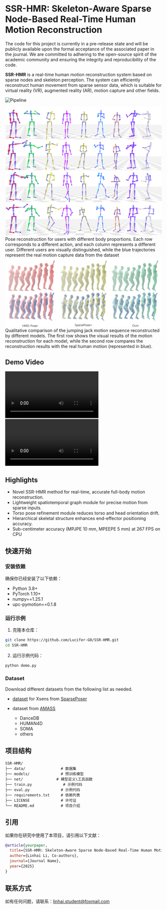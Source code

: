 
# SSR-HMR: Skeleton-Aware Sparse Node-Based Real-Time Human Motion Reconstruction

The code for this project is currently in a pre-release state and will be publicly available upon the formal acceptance of the associated paper in the journal. We are committed to adhering to the open-source spirit of the academic community and ensuring the integrity and reproducibility of the code.

**SSR-HMR** is a real-time human motion reconstruction system based on sparse nodes and skeleton perception. The system can efficiently reconstruct human movement from sparse sensor data, which is suitable for virtual reality (VR), augmented reality (AR), motion capture and other fields.

![Pipeline](visualization/Pipeline.jpg)

![nine_person](visualization/nine_person.png)
Pose reconstruction for users with different body proportions. Each row corresponds to a different action, and each column represents a different user. Different users are visually distinguished, while the blue trajectories represent the real motion capture data from the dataset
![vr-qualitative](visualization/vr-qualitative.png)
Qualitative comparison of the jumping jack motion sequence reconstructed by different models. The first row shows the visual results of the motion reconstruction for each model, while the second row compares the reconstruction results with the real human motion (represented in blue).

## Demo Video
![AMASS_dance](visualization/AMASS_dance.mp4)
![xsens_nineperson](visualization/xsens_nineperson.mp4)

## Highlights
- Novel SSR-HMR method for real-time, accurate full-body motion reconstruction.
- Lightweight spatiotemporal graph module for precise motion from sparse inputs.
- Torso pose refinement module reduces torso and head orientation drift.
- Hierarchical skeletal structure enhances end-effector positioning accuracy.
- Sub-centimeter accuracy (MPJPE 10 mm, MPEEPE 5 mm) at 267 FPS on CPU

## 快速开始

### 安装依赖

确保你已经安装了以下依赖：

- Python 3.8+
- PyTorch 1.10+
- ﻿numpy==1.25.1
- upc-pymotion==0.1.8

### 运行示例

1. 克隆本仓库：

```bash
git clone https://github.com/Lucifer-G0/SSR-HMR.git
cd SSR-HMR
```

2. 运行示例代码：

```bash
python demo.py
```

### Dataset

Download different datasets from the following list as needed.

- [dataset](https://zenodo.org/record/8427980/files/data.zip?download=1) for Xsens from [SparsePoser ](https://github.com/UPC-ViRVIG/SparsePoser)

- dataset from [AMASS](https://amass.is.tue.mpg.de/index.html)
  - DanceDB
  - HUMAN4D
  - SOMA
  - others

## 项目结构

```
SSR-HMR/
├── data/                # 数据集
├── models/              # 预训练模型
├── net/               # 模型定义\工具函数
├── train.py              # 示例代码
├── eval.py              # 示例代码
├── requirements.txt     # 依赖列表
├── LICENSE              # 许可证
└── README.md            # 项目介绍
```


## 引用

如果你在研究中使用了本项目，请引用以下文献：

```bibtex
@article{yourpaper,
  title={SSR-HMR: Skeleton-Aware Sparse Node-Based Real-Time Human Motion Reconstruction},
  author={Linhai Li, Co-authors},
  journal={Journal Name},
  year={2025}
}
```

## 联系方式

如有任何问题，请联系：[linhai.student@foxmail.com](mailto:linhai.student@foxmail.com)

